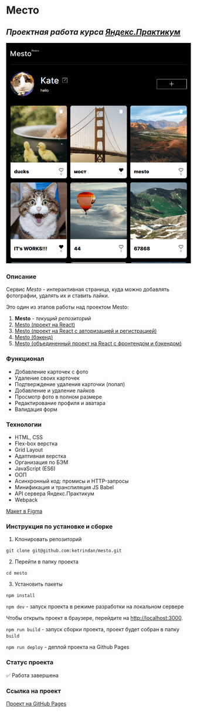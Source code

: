 # Место

## ***Проектная работа курса [Яндекс.Практикум](https://practicum.yandex.ru/)***

![image](https://raw.githubusercontent.com/ketrindan/mesto/main/src/images/screen.png)


### **Описание**
Сервис *Mesto* - интерактивная страница, куда можно добавлять фотографии, удалять их и ставить лайки.

Это один из этапов работы над проектом Mesto:

1. **Mesto** - *текущий репозиторий*
2. [Mesto (проект на React)](https://github.com/ketrindan/mesto-react)
3. [Mesto (проект на React с авторизацией и регистрацией)](https://github.com/ketrindan/react-mesto-auth)
4. [Mesto (бэкенд)](https://github.com/ketrindan/express-mesto-gha)
5. [Mesto (объединенный проект на React с фронтендом и бэкендом)](https://github.com/ketrindan/react-mesto-api-full)

### **Функционал**
* Добавление карточек с фото
* Удаление своих карточек
* Подтверждение удаления карточки (попап)
* Добавление и удаление лайков
* Просмотр фото в полном размере
* Редактирование профиля и аватара
* Валидация форм

### **Технологии**
* HTML, CSS
* Flex-box верстка
* Grid Layout
* Адаптивная верстка
* Организация по БЭМ
* JavaScript (ES6)
* ООП
* Асинхронный код: промисы и HTTP-запросы
* Минификация и транспиляция JS Babel
* API сервера Яндекс.Практикум
* Webpack

[Макет в Figma](https://www.figma.com/file/2cn9N9jSkmxD84oJik7xL7/JavaScript.-Sprint-4?node-id=0-1)

### **Инструкция по установке и сборке**
1. Клонировать репозиторий
```
git clone git@github.com:ketrindan/mesto.git
```
2. Перейти в папку проекта
```
cd mesto
```
3. Установить пакеты
```
npm install
```


`npm dev` - запуск проекта в режиме разработки на локальном сервере

Чтобы открыть проект в браузере, перейдите на [http://localhost:3000](http://localhost:3000).


`npm run build` - запуск сборки проекта, проект будет собран в папку `build`

`npm run deploy` - деплой проекта на Github Pages


### **Статус проекта**
✅ Работа завершена

### **Ссылка на проект**
[Проект на GitHub Pages](https://ketrindan.github.io/mesto/)
